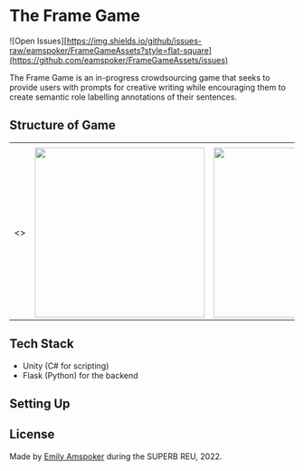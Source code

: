 # The Frame Game

![Open Issues][https://img.shields.io/github/issues-raw/eamspoker/FrameGameAssets?style=flat-square](https://github.com/eamspoker/FrameGameAssets/issues)

The Frame Game is an in-progress crowdsourcing game that seeks to provide users with prompts for creative writing while encouraging them to create semantic role labelling annotations of their sentences.

## Structure of Game

<table>
  <tr>
    <td></td>
     <td></td>
     <td></td>
  </tr>
  <tr>
    <td><></td>
    <td><img src="" width="300"/></td>
    <td><img src="" width="300"/></td>
  </tr>
 </table>

## Tech Stack

- Unity (C# for scripting)
- Flask (Python) for the backend

## Setting Up


## License


Made by [Emily Amspoker](https://github.com/eamspoker) during the SUPERB REU, 2022.

